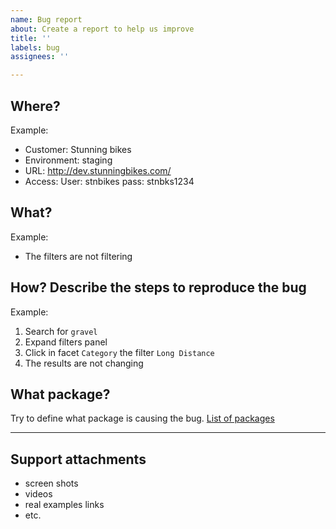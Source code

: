 ```yaml
---
name: Bug report
about: Create a report to help us improve
title: ''
labels: bug
assignees: ''

---
```


## Where?
Example:
* Customer: Stunning bikes
* Environment: staging
* URL: http://dev.stunningbikes.com/
* Access: User: stnbikes pass: stnbks1234

## What?
Example:
* The filters are not filtering

## How? Describe the steps to reproduce the bug
Example:
1. Search for `gravel`
2. Expand filters panel
3. Click in facet `Category` the filter `Long Distance`
4. The results are not changing

## What package?
Try to define what package is causing the bug. [List of packages](../CONTRIBUTING.md#interface-x-and-packages)

----

## Support attachments
* screen shots
* videos
* real examples links
* etc.
